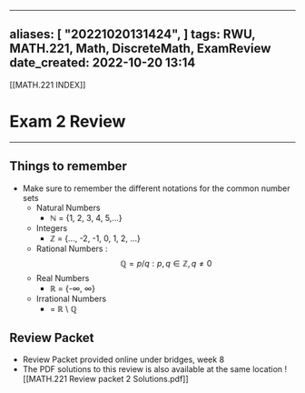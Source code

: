
---
aliases: [ "20221020131424",  ]
tags: RWU, MATH.221, Math, DiscreteMath, ExamReview
date_created: 2022-10-20 13:14
---
[[MATH.221 INDEX]]
# Exam 2 Review
---
## Things to remember
- Make sure to remember the different notations for the common number sets
	- Natural Numbers
		- ℕ = {1, 2, 3, 4, 5,...}
	- Integers
		- ℤ = {..., -2, -1, 0, 1, 2, ...}
	- Rational Numbers : $$  ℚ = p/q : p,q \in ℤ , q \neq 0 $$
	- Real Numbers
		- ℝ = {-∞, ∞}
	- Irrational Numbers
		- = ℝ \\ ℚ
## Review Packet
- Review Packet provided online under bridges, week 8
- The PDF solutions to this review is also available at the same location
![[MATH.221 Review packet 2 Solutions.pdf]]


